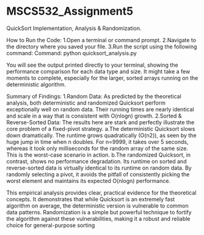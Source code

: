 # MSCS532_Assignment5
QuickSort Implementation, Analysis &amp; Randomization.

How to Run the Code:
1.Open a terminal or command prompt.
2.Navigate to the directory where you saved your file.
3.Run the script using the following command: 
    Command: python quicksort_analysis.py

You will see the output printed directly to your terminal, showing the performance comparison for each data type and size. It might take a few moments to complete, especially for the larger, sorted arrays running on the deterministic algorithm.


Summary of Findings:
1.Random Data: As predicted by the theoretical analysis, both deterministic and randomized Quicksort perform exceptionally well on random data. Their running times are nearly identical and scale in a way that is consistent with O(nlogn) growth.
2.Sorted & Reverse-Sorted Data: The results here are stark and perfectly illustrate the core problem of a fixed-pivot strategy.
  a.The deterministic Quicksort slows down dramatically. The runtime grows quadratically (O(n2)), as seen by the huge jump in time when n doubles. For n=9999, it takes over 5 seconds, whereas it took only milliseconds for the random array of the same size. This is the worst-case scenario in action.
  b.The randomized Quicksort, in contrast, shows no performance degradation. Its runtime on sorted and reverse-sorted data is virtually identical to its runtime on random data. By randomly selecting a pivot, it avoids the pitfall of consistently picking the worst element and maintains its expected O(nlogn) performance.

This empirical analysis provides clear, practical evidence for the theoretical concepts. It demonstrates that while Quicksort is an extremely fast algorithm on average, the deterministic version is vulnerable to common data patterns. Randomization is a simple but powerful technique to fortify the algorithm against these vulnerabilities, making it a robust and reliable choice for general-purpose sorting
